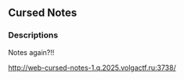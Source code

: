 ## Cursed Notes
### Descriptions

Notes again?!!

http://web-cursed-notes-1.q.2025.volgactf.ru:3738/

